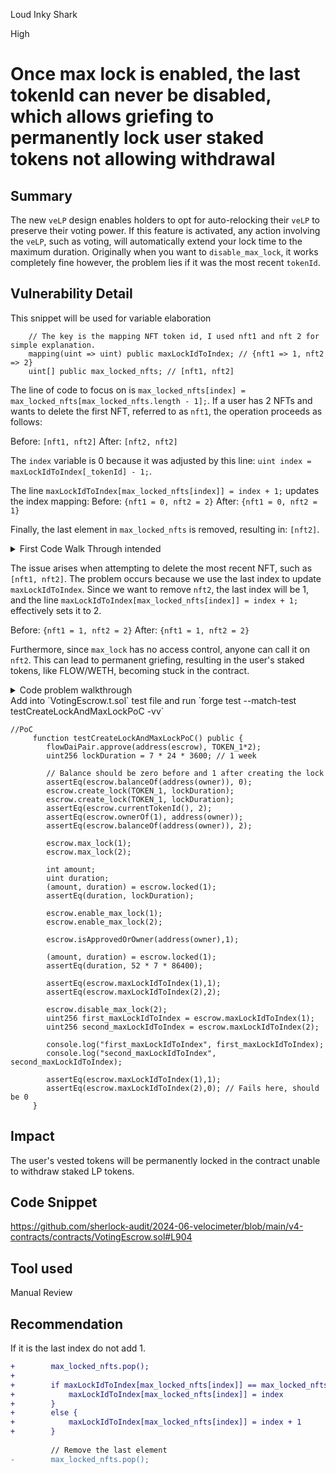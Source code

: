 Loud Inky Shark

High

# Once max lock is enabled, the last tokenId can never be disabled, which allows griefing to permanently lock user staked tokens not allowing withdrawal

## Summary
The new `veLP` design enables holders to opt for auto-relocking their `veLP` to preserve their voting power. If this feature is activated, any action involving the `veLP`, such as voting, will automatically extend your lock time to the maximum duration. Originally when you want to `disable_max_lock`, it works completely fine however, the problem lies if it was the most recent `tokenId`.

## Vulnerability Detail
This snippet will be used for variable elaboration
```solidity
    // The key is the mapping NFT token id, I used nft1 and nft 2 for simple explanation.
    mapping(uint => uint) public maxLockIdToIndex; // {nft1 => 1, nft2 => 2}
    uint[] public max_locked_nfts; // [nft1, nft2]
```
The line of code to focus on is `max_locked_nfts[index] = max_locked_nfts[max_locked_nfts.length - 1];`. If a user has 2 NFTs and wants to delete the first NFT, referred to as `nft1`, the operation proceeds as follows:

Before: `[nft1, nft2]`
After: `[nft2, nft2]`

The `index` variable is 0 because it was adjusted by this line: `uint index = maxLockIdToIndex[_tokenId] - 1;`.

The line `maxLockIdToIndex[max_locked_nfts[index]] = index + 1;` updates the index mapping:
Before: `{nft1 = 0, nft2 = 2}`
After: `{nft1 = 0, nft2 = 1}`

Finally, the last element in `max_locked_nfts` is removed, resulting in: `[nft2]`.
<details><summary>First Code Walk Through intended</summary>
<p>

```solidity
    function disable_max_lock(uint _tokenId) external {
        assert(_isApprovedOrOwner(msg.sender, _tokenId));
        // unable to call it twice due to validation
        require(maxLockIdToIndex[_tokenId] != 0,"disabled");

        // [0,1]
        // {nft 1 = 1, nft2 = 2}
        // if delete first nft1, index = 0
        uint index =  maxLockIdToIndex[_tokenId] - 1; //get the index correct
        // before {nft 1 = 1, nft2 = 2}
        // after {nft 1 = 0, nft2 = 2}
        // _tokenId = 1 
        maxLockIdToIndex[_tokenId] = 0; 

        // ok
        // [nft1,nft2]
        // Move last nft2 into nft 1, and remove nft2 duplicate
        // [nft2,nft2]
        max_locked_nfts[index] = max_locked_nfts[max_locked_nfts.length - 1];
        
        // update the index 
        // @audit-issue
        // Get the first nft [nft2,nft2], since it was updated
        // max_locked_nfts[index] == nft _tokenID
        // E.g max_locked_nfts[index] == 0 was replaced hence is nft2 _tokenID
        // before {nft 1 = 0, nft2 = 2}
        // after {nft 1 = 0, nft2 = 1} 
        //  Updates correctly
        // maxLockIdToIndex[nft2] 
        maxLockIdToIndex[max_locked_nfts[index]] = index + 1;
        
        // Remove the last element
        // [nft1, 0]
        max_locked_nfts.pop();
    }
```

</p>
</details> 

The issue arises when attempting to delete the most recent NFT, such as `[nft1, nft2]`. The problem occurs because we use the last index to update `maxLockIdToIndex`. Since we want to remove `nft2`, the last index will be 1, and the line `maxLockIdToIndex[max_locked_nfts[index]] = index + 1;` effectively sets it to 2.

Before: `{nft1 = 1, nft2 = 2}`
After: `{nft1 = 1, nft2 = 2}`

Furthermore, since `max_lock` has no access control, anyone can call it on `nft2`. This can lead to permanent griefing, resulting in the user's staked tokens, like FLOW/WETH, becoming stuck in the contract.

<details><summary>Code problem walkthrough</summary>
<p>

```solidity
    function disable_max_lock(uint _tokenId) external {
        assert(_isApprovedOrOwner(msg.sender, _tokenId));
        // unable to call it twice due to validation
        require(maxLockIdToIndex[_tokenId] != 0,"disabled");

        // [0,1]
        // {nft 1 = 1, nft2 = 2}
        // if delete second  nft2, index = 1
        uint index =  maxLockIdToIndex[_tokenId] - 1; //correct

        // before {nft 1 = 1, nft2 = 2}
        // after {nft 1 = 1, nft2 = 0}
        // _tokenId = 2 
        maxLockIdToIndex[_tokenId] = 0; 

        // [nft1,nft2]
        // Move last nft2 into nft 1, and remove nft2 duplicate if _tokenID is 1
        // [nft1,nft2]
        // But in my current scenario which _tokenId is 2
        // remains the same [nft1,nft2] @audit-issue
        max_locked_nfts[index] = max_locked_nfts[max_locked_nfts.length - 1];
        
        // update the index 
        // @audit-issue
        // Get the second nft [nft1,nft2], which was not updated
        // max_locked_nfts[index] == nft _tokenID
        // E.g is max_locked_nfts[index] == 1 was  not replaced remains as nft2 _tokenID
        // before {nft 1 = 1, nft2 = 0}
        // after {nft 1 = 1, nft2 = 2} 
        // maxLockIdToIndex[nft2]  remains the same
        // Since index was 1, it gets the adds back to 2
        maxLockIdToIndex[max_locked_nfts[index]] = index + 1;
        
        // Remove the last element
        // [nft2, 0]
        max_locked_nfts.pop();
    }

```

</p>
</details> 
Add into `VotingEscrow.t.sol` test file and run `forge test --match-test testCreateLockAndMaxLockPoC -vv`

```solidity
//PoC
     function testCreateLockAndMaxLockPoC() public {
        flowDaiPair.approve(address(escrow), TOKEN_1*2);
        uint256 lockDuration = 7 * 24 * 3600; // 1 week

        // Balance should be zero before and 1 after creating the lock
        assertEq(escrow.balanceOf(address(owner)), 0);
        escrow.create_lock(TOKEN_1, lockDuration);
        escrow.create_lock(TOKEN_1, lockDuration);
        assertEq(escrow.currentTokenId(), 2);
        assertEq(escrow.ownerOf(1), address(owner));
        assertEq(escrow.balanceOf(address(owner)), 2);
        
        escrow.max_lock(1);
        escrow.max_lock(2);

        int amount;
        uint duration;
        (amount, duration) = escrow.locked(1);
        assertEq(duration, lockDuration);

        escrow.enable_max_lock(1);
        escrow.enable_max_lock(2);

        escrow.isApprovedOrOwner(address(owner),1);

        (amount, duration) = escrow.locked(1);
        assertEq(duration, 52 * 7 * 86400);

        assertEq(escrow.maxLockIdToIndex(1),1);
        assertEq(escrow.maxLockIdToIndex(2),2);
        
        escrow.disable_max_lock(2);
        uint256 first_maxLockIdToIndex = escrow.maxLockIdToIndex(1);
        uint256 second_maxLockIdToIndex = escrow.maxLockIdToIndex(2);

        console.log("first_maxLockIdToIndex", first_maxLockIdToIndex);
        console.log("second_maxLockIdToIndex", second_maxLockIdToIndex);

        assertEq(escrow.maxLockIdToIndex(1),1);
        assertEq(escrow.maxLockIdToIndex(2),0); // Fails here, should be 0
     }
```
## Impact
The user's vested tokens will be permanently locked in the contract unable to withdraw staked LP tokens.
## Code Snippet
https://github.com/sherlock-audit/2024-06-velocimeter/blob/main/v4-contracts/contracts/VotingEscrow.sol#L904
## Tool used

Manual Review

## Recommendation
If it is the last index do not add 1.
```diff
+        max_locked_nfts.pop();
+
+        if maxLockIdToIndex[max_locked_nfts[index]] == max_locked_nfts.length  {
+            maxLockIdToIndex[max_locked_nfts[index]] = index
+        }
+        else {
+            maxLockIdToIndex[max_locked_nfts[index]] = index + 1
+        }
         
         // Remove the last element
-        max_locked_nfts.pop();
```